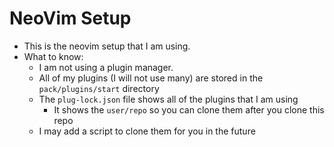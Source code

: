 # NeoVim Setup

- This is the neovim setup that I am using.
- What to know:
    - I am not using a plugin manager.
    - All of my plugins (I will not use many) are stored in the `pack/plugins/start` directory
    - The `plug-lock.json` file shows all of the plugins that I am using
        - It shows the `user/repo` so you can clone them after you clone this repo
    - I may add a script to clone them for you in the future
